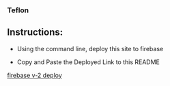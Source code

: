 ### Teflon

## Instructions:
- Using the command line, deploy this site to firebase

- Copy and Paste the Deployed Link to this README

[firebase v-2 deploy](https://ee-1-version-2.firebaseapp.com/)
